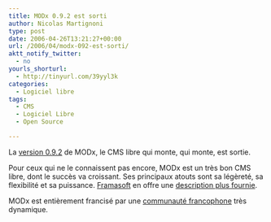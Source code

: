 ```yaml
---
title: MODx 0.9.2 est sorti
author: Nicolas Martignoni
type: post
date: 2006-04-26T13:21:27+00:00
url: /2006/04/modx-092-est-sorti/
aktt_notify_twitter:
  - no
yourls_shorturl:
  - http://tinyurl.com/39yyl3k
categories:
  - Logiciel libre
tags:
  - CMS
  - Logiciel Libre
  - Open Source

---
```

La <a target="_blank" href="http://modxcms.com/releases.html">version 0.9.2</a> de MODx, le CMS libre qui monte, qui monte, est sortie.

Pour ceux qui ne le connaissent pas encore, MODx est un très bon CMS libre, dont le succès va croissant. Ses principaux atouts sont sa légèreté, sa flexibilité et sa puissance. <a target="_blank" href="http://www.framasoft.net/">Framasoft</a> en offre une <a target="_blank" href="http://www.framasoft.net/article4210.html">description plus fournie</a>.

MODx est entièrement francisé par une <a target="_blank" href="http://modxcms.com/forums/index.php/board,33.0.html">communauté francophone</a> très dynamique.